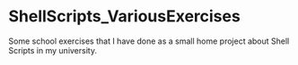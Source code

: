 # ShellScripts_VariousExercises
Some school exercises that I have done as a small home project about Shell Scripts in my university.
